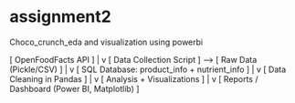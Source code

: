 # assignment2
Choco_crunch_eda and visualization using powerbi

[ OpenFoodFacts API ] 
        |
        v
[ Data Collection Script ] --> [ Raw Data (Pickle/CSV) ]
        |
        v
[ SQL Database: product_info + nutrient_info ]
        |
        v
[ Data Cleaning in Pandas ]
        |
        v
[ Analysis + Visualizations ]
        |
        v
[ Reports / Dashboard (Power BI, Matplotlib) ]
